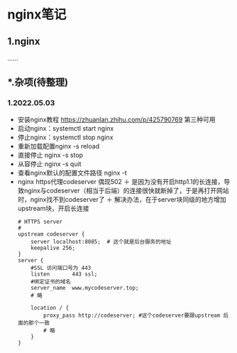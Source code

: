 # nginx笔记

## 1.nginx
......

## \*.杂项(待整理)

### 1.2022.05.03
- 安装nginx教程 https://zhuanlan.zhihu.com/p/425790769 第三种可用
- 启动nginx：systemctl start nginx
- 停止nginx：systemctl stop nginx
- 重新加载配置nginx -s reload
- 直接停止 nginx -s stop
- 从容停止 nginx -s quit
- 查看nginx默认的配置文件路径 nginx -t
- nginx https代理codeserver  偶现502
    ＋ 是因为没有开启http1.1的长连接，导致nginx与codeserver（相当于后端）的连接很快就断掉了，于是再打开网站时，nginx找不到codeserver了
    ＋ 解决办法，在于server块同级的地方增加upstream块，开启长连接
    ```
    # HTTPS server
    #
    upstream codeserver {
        server localhost:8085;  # 这个就是后台服务的地址
        keepalive 256;
    }
    server {
        #SSL 访问端口号为 443
        listen       443 ssl;
        #绑定证书的域名
        server_name  www.mycodeserver.top;
        # 略

        location / {
            proxy_pass http://codeserver; #这个codeserver要跟upstream 后面的那个一致
            # 略
        }
    }
    ```
